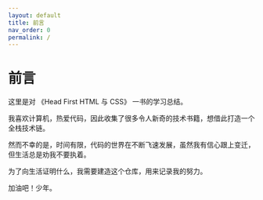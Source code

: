 ```yaml
---
layout: default
title: 前言
nav_order: 0
permalink: /
---
```



# 前言
这里是对 《Head First HTML 与 CSS》 一书的学习总结。

我喜欢计算机，热爱代码，因此收集了很多令人新奇的技术书籍，想借此打造一个全栈技术链。

然而不幸的是，时间有限，代码的世界在不断飞速发展，虽然我有信心跟上变迁，但生活总是劝我不要执着。

为了向生活证明什么，我需要建造这个仓库，用来记录我的努力。

加油吧！少年。